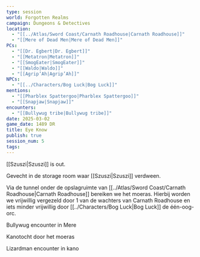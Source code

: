 ```yaml
---
type: session
world: Forgotten Realms
campaign: Dungeons & Detectives
location:
  - "[[../Atlas/Sword Coast/Carnath Roadhouse|Carnath Roadhouse]]"
  - "[[Mere of Dead Men|Mere of Dead Men]]"
PCs:
  - "[[Dr. Egbert|Dr. Egbert]]"
  - "[[Metatron|Metatron]]"
  - "[[SmogEater|SmogEater]]"
  - "[[Waldo|Waldo]]"
  - "[[Agrip’Ah|Agrip’Ah]]"
NPCs:
  - "[[../Characters/Bog Luck|Bog Luck]]"
mentions:
  - "[[Pharblex Spattergoo|Pharblex Spattergoo]]"
  - "[[Snapjaw|Snapjaw]]"
encounters:
  - "[[Bullywug tribe|Bullywug tribe]]"
date: 2025-03-02
game_date: 1489 DR
title: Eye Know
publish: true
session_num: 5
tags: 
---
```


[[Szuszi|Szuszi]] is out.

Gevecht in de storage room waar [[Szuszi|Szuszi]] verdween.

Via de tunnel onder de opslagruimte van [[../Atlas/Sword Coast/Carnath Roadhouse|Carnath Roadhouse]] bereiken we het moeras. Hierbij worden we vrijwillig vergezeld door 1 van de wachters van Carnath Roadhouse en iets minder vrijwillig door [[../Characters/Bog Luck|Bog Luck]] de één-oog-orc. 

Bullywug encounter in Mere

Kanotocht door het moeras

Lizardman encounter in kano